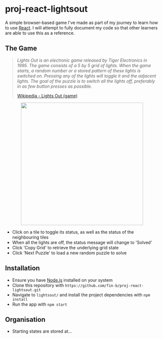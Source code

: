 # proj-react-lightsout

A simple browser-based game I've made as part of my journey to learn how to use [React](https://reactjs.org/). I will attempt to fully document my code so that other learners are able to use this as a reference.

## The Game
> _Lights Out is an electronic game released by Tiger Electronics in 1995. The game consists of a 5 by 5 grid of lights. When the game starts, a random number or a stored pattern of these lights is switched on. Pressing any of the lights will toggle it and the adjacent lights. The goal of the puzzle is to switch all the lights off, preferably in as few button presses as possible._
>
> [Wikipedia - Lights Out (game)](https://en.wikipedia.org/wiki/Lights_Out_(game))

<p align="center">
  <img width="400px" src="https://user-images.githubusercontent.com/112185885/187042683-c3142e2a-85a4-4f3c-8442-7db471a3c496.png" />
</p>

 * Click on a tile to toggle its status, as well as the status of the neighbouring tiles
 * When all the lights are off, the status message will change to 'Solved'
 * Click 'Copy Grid' to retrieve the underlying grid state
 * Click 'Next Puzzle' to load a new random puzzle to solve

## Installation

 * Ensure you have [Node.js](https://nodejs.org/en/download/) installed on your system
 * Clone this repository with `https://github.com/fin-b/proj-react-lightsout.git`
 * Navigate to `lightsout/` and install the project dependencies with `npm install`
 * Run the app with `npm start`

## Organisation

 * Starting states are stored at...
